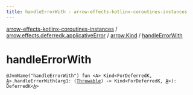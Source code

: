 ```yaml
---
title: handleErrorWith - arrow-effects-kotlinx-coroutines-instances
---
```


[arrow-effects-kotlinx-coroutines-instances](../../index.html) / [arrow.effects.deferredk.applicativeError](../index.html) / [arrow.Kind](index.html) / [handleErrorWith](./handle-error-with.html)

# handleErrorWith

`@JvmName("handleErrorWith") fun <A> Kind<ForDeferredK, `[`A`](handle-error-with.html#A)`>.handleErrorWith(arg1: (`[`Throwable`](https://kotlinlang.org/api/latest/jvm/stdlib/kotlin/-throwable/index.html)`) -> Kind<ForDeferredK, `[`A`](handle-error-with.html#A)`>): DeferredK<`[`A`](handle-error-with.html#A)`>`